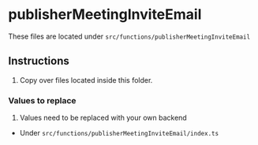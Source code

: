 # publisherMeetingInviteEmail

These files are located under `src/functions/publisherMeetingInviteEmail`

## Instructions

1. Copy over files located inside this folder.

### Values to replace

1. Values need to be replaced with your own backend

- Under `src/functions/publisherMeetingInviteEmail/index.ts`
